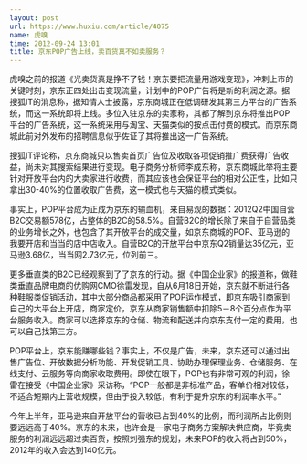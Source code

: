 ```yaml
---
layout: post
url: https://www.huxiu.com/article/4075
name: 虎嗅
time: 2012-09-24 13:01
title: 京东POP广告上线，卖百货真不如卖服务？
---
```

虎嗅之前的报道《光卖货真是挣不了钱！京东要把流量用游戏变现》，冲刺上市的关键时刻，京东正四处出击变现流量，计划中的POP广告将是新的利润之源。据搜狐IT的消息称，据知情人士披露，京东商城正在低调研发其第三方平台的广告系统，而这一系统即将上线。多位入驻京东的卖家称，其都了解到京东将推出POP平台的广告系统，这一系统采用与淘宝、天猫类似的按点击付费的模式。而京东商城此前对外发布的招聘信息似乎佐证了其将推出这一广告系统。

搜狐IT评论称，京东商城只以售卖首页广告位及收取各项促销推广费获得广告收益，尚未对其搜索结果进行变现。电子商务分析师李成东称，京东商城此举将主要针对开放平台内的大卖家进行收费，而其应该也会保证平台的相对公正性，比如只拿出30-40%的位置收取广告费，这一模式也与天猫的模式类似。

事实上，POP平台成为正成为京东的输血机，来自易观的数据：2012Q2中国自营B2C交易额578亿，占整体的B2C的58.5%。自营B2C的增长除了来自于自营品类的业务增长之外，也包含了其开放平台的成交量，如京东商城的POP、亚马逊的我要开店和当当的店中店收入。自营B2C的开放平台中京东Q2销量达35亿元，亚马逊3.68亿，当当网2.73亿元，位列前三。

更多垂直类的B2C已经观察到了了京东的行动。据《中国企业家》的报道称，做鞋类垂直品牌电商的优购网CMO徐雷发现，自从6月18日开始，京东就不断进行各种鞋服类促销活动，其中大部分商品都采用了POP运作模式，即京东吸引商家到自己的大平台上开店，商家定价，京东从商家销售额中扣除5－8个百分点作为平台服务收入。商家可以选择京东的仓储、物流和配送并向京东支付一定的费用，也可以自己找第三方。

POP平台上，京东能赚哪些钱？事实上，不仅是广告，未来，京东还可以通过出售广告位、开放数据分析功能、开发促销工具、协助办理保理业务、仓储服务、在线支付、云服务等向商家收取费用。即使在眼下，POP也有非常可观的利润，徐雷在接受《中国企业家》采访称，“POP一般都是非标准产品，客单价相对较低，不适合短期内上营收规模，但由于投入较低，有利于提升京东的利润率水平。”

今年上半年，亚马逊来自开放平台的营收已占到40%的比例，而利润所占比例则要远远高于40%。京东的未来，也许会是一家电子商务方案解决供应商，毕竟卖服务的利润远远超过卖百货，按照刘强东的规划，未来POP的收入将占到50%，2012年的收入会达到140亿元。

